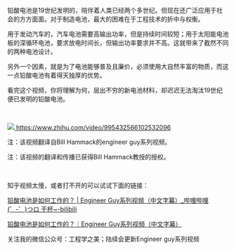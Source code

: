 <p data-pid="qbYw7Ac0">铅酸电池是19世纪发明的，陪伴着人类已经两个多世纪。但现在还广泛应用于社会的方方面面。对于制造电池，最大的困难在于工程技术的折中与权衡。</p><p data-pid="GjXFuDXj">用于发动汽车的，汽车电池需要高输出功率，但是持续时间较短；用于太阳能电池板的深循环电池，要求放电时间长，但输出功率要求并不高。这就带来了截然不同的两种电池设计。</p><p data-pid="wLQbSTZT">另外一个因素，就是为了电池能够普及且廉价，必须使用大自然丰富的物质，而这一点铅酸电池有着得天独厚的优势。</p><p data-pid="jVuxmInU">看完这个视频，你将理解为何，层出不穷的新电池材料，却迟迟无法淘汰19世纪便已发明的铅酸电池。</p><p><br></p><a class="video-box" href="http://link.zhihu.com/?target=https%3A//www.zhihu.com/video/995432566102532096" target="_blank" data-video-id="" data-video-playable="true" data-name="" data-poster="https://pic2.zhimg.com/v2-ae283f29a7edabd0d3d3e441d777d06b.jpg" data-lens-id="995432566102532096">              <img class="thumbnail" src="https://pic2.zhimg.com/v2-ae283f29a7edabd0d3d3e441d777d06b.jpg">              <span class="content">                <span class="title"><span class="z-ico-extern-gray"></span><span class="z-ico-extern-blue"></span></span>                <span class="url"><span class="z-ico-video"></span>https://www.zhihu.com/video/995432566102532096</span>              </span>            </a>            <p data-pid="34q-NmyH">注：该视频翻译自Bill Hammack的engineer guy系列视频。</p><p data-pid="9fc0WSYI">注：该视频的翻译和传播已获得Bill Hammack教授的授权。</p><p><br></p><p data-pid="vvbnvmyb">知乎视频太慢，或者打不开的可以试试下面的链接：</p><p data-pid="i1ScTbv5"><a href="http://link.zhihu.com/?target=https%3A//www.bilibili.com/video/av25656800/" class=" wrap external" target="_blank" rel="nofollow noreferrer">铅酸电池是如何工作的？ | Engineer Guy系列视频（中文字幕）_哔哩哔哩 (゜-゜)つロ 干杯~-bilibili</a></p><p data-pid="OYsWSI-U"><a href="http://link.zhihu.com/?target=http%3A//www.365yg.com/i6571426989507346947/%23mid%3D55711009842" class=" wrap external" target="_blank" rel="nofollow noreferrer">铅酸电池是如何工作的？｜Engineer Guy系列视频（中文字幕）</a></p><p data-pid="Zwgg-amR">关注我的微信公众号：工程学之美；陆续会更新Engineer guy系列视频</p>
